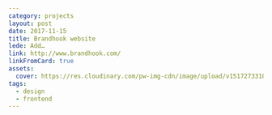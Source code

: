 ```yaml
---
category: projects
layout: post
date: 2017-11-15
title: Brandhook website
lede: Add…
link: http://www.brandhook.com/
linkFromCard: true
assets: 
  cover: https://res.cloudinary.com/pw-img-cdn/image/upload/v1517273310/okok/raatsicc-desktop-hero.jpg
tags: 
  - design
  - frontend
---
```

